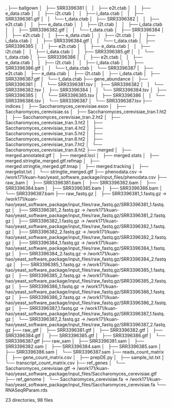 .
├── ballgown
│   ├── SRR3396381
│   │   ├── e2t.ctab
│   │   ├── e_data.ctab
│   │   ├── i2t.ctab
│   │   ├── i_data.ctab
│   │   ├── SRR3396381.gtf
│   │   └── t_data.ctab
│   ├── SRR3396382
│   │   ├── e2t.ctab
│   │   ├── e_data.ctab
│   │   ├── i2t.ctab
│   │   ├── i_data.ctab
│   │   ├── SRR3396382.gtf
│   │   └── t_data.ctab
│   ├── SRR3396384
│   │   ├── e2t.ctab
│   │   ├── e_data.ctab
│   │   ├── i2t.ctab
│   │   ├── i_data.ctab
│   │   ├── SRR3396384.gtf
│   │   └── t_data.ctab
│   ├── SRR3396385
│   │   ├── e2t.ctab
│   │   ├── e_data.ctab
│   │   ├── i2t.ctab
│   │   ├── i_data.ctab
│   │   ├── SRR3396385.gtf
│   │   └── t_data.ctab
│   ├── SRR3396386
│   │   ├── e2t.ctab
│   │   ├── e_data.ctab
│   │   ├── i2t.ctab
│   │   ├── i_data.ctab
│   │   ├── SRR3396386.gtf
│   │   └── t_data.ctab
│   └── SRR3396387
│       ├── e2t.ctab
│       ├── e_data.ctab
│       ├── i2t.ctab
│       ├── i_data.ctab
│       ├── SRR3396387.gtf
│       └── t_data.ctab
├── gene_abundance
│   ├── SRR3396381
│   │   └── SRR3396381.tsv
│   ├── SRR3396382
│   │   └── SRR3396382.tsv
│   ├── SRR3396384
│   │   └── SRR3396384.tsv
│   ├── SRR3396385
│   │   └── SRR3396385.tsv
│   ├── SRR3396386
│   │   └── SRR3396386.tsv
│   └── SRR3396387
│       └── SRR3396387.tsv
├── indices
│   ├── Saccharomyces_cerevisiae.exon
│   ├── Saccharomyces_cerevisiae.ss
│   ├── Saccharomyces_cerevisiae_tran.1.ht2
│   ├── Saccharomyces_cerevisiae_tran.2.ht2
│   ├── Saccharomyces_cerevisiae_tran.3.ht2
│   ├── Saccharomyces_cerevisiae_tran.4.ht2
│   ├── Saccharomyces_cerevisiae_tran.5.ht2
│   ├── Saccharomyces_cerevisiae_tran.6.ht2
│   ├── Saccharomyces_cerevisiae_tran.7.ht2
│   └── Saccharomyces_cerevisiae_tran.8.ht2
├── merged
│   ├── merged.annotated.gtf
│   ├── merged.loci
│   ├── merged.stats
│   ├── merged.stringtie_merged.gtf.refmap
│   ├── merged.stringtie_merged.gtf.tmap
│   ├── merged.tracking
│   ├── mergelist.txt
│   └── stringtie_merged.gtf
├── phenodata.csv -> /work171/kuan-hao/yeast_software_package/input_files/phenodata.csv
├── raw_bam
│   ├── SRR3396381.bam
│   ├── SRR3396382.bam
│   ├── SRR3396384.bam
│   ├── SRR3396385.bam
│   ├── SRR3396386.bam
│   └── SRR3396387.bam
├── raw_fastq.gz
│   ├── SRR3396381_1.fastq.gz -> /work171/kuan-hao/yeast_software_package/input_files/raw_fastq.gz/SRR3396381_1.fastq.gz
│   ├── SRR3396381_2.fastq.gz -> /work171/kuan-hao/yeast_software_package/input_files/raw_fastq.gz/SRR3396381_2.fastq.gz
│   ├── SRR3396382_1.fastq.gz -> /work171/kuan-hao/yeast_software_package/input_files/raw_fastq.gz/SRR3396382_1.fastq.gz
│   ├── SRR3396382_2.fastq.gz -> /work171/kuan-hao/yeast_software_package/input_files/raw_fastq.gz/SRR3396382_2.fastq.gz
│   ├── SRR3396384_1.fastq.gz -> /work171/kuan-hao/yeast_software_package/input_files/raw_fastq.gz/SRR3396384_1.fastq.gz
│   ├── SRR3396384_2.fastq.gz -> /work171/kuan-hao/yeast_software_package/input_files/raw_fastq.gz/SRR3396384_2.fastq.gz
│   ├── SRR3396385_1.fastq.gz -> /work171/kuan-hao/yeast_software_package/input_files/raw_fastq.gz/SRR3396385_1.fastq.gz
│   ├── SRR3396385_2.fastq.gz -> /work171/kuan-hao/yeast_software_package/input_files/raw_fastq.gz/SRR3396385_2.fastq.gz
│   ├── SRR3396386_1.fastq.gz -> /work171/kuan-hao/yeast_software_package/input_files/raw_fastq.gz/SRR3396386_1.fastq.gz
│   ├── SRR3396386_2.fastq.gz -> /work171/kuan-hao/yeast_software_package/input_files/raw_fastq.gz/SRR3396386_2.fastq.gz
│   ├── SRR3396387_1.fastq.gz -> /work171/kuan-hao/yeast_software_package/input_files/raw_fastq.gz/SRR3396387_1.fastq.gz
│   └── SRR3396387_2.fastq.gz -> /work171/kuan-hao/yeast_software_package/input_files/raw_fastq.gz/SRR3396387_2.fastq.gz
├── raw_gtf
│   ├── SRR3396381.gtf
│   ├── SRR3396382.gtf
│   ├── SRR3396384.gtf
│   ├── SRR3396385.gtf
│   ├── SRR3396386.gtf
│   └── SRR3396387.gtf
├── raw_sam
│   ├── SRR3396381.sam
│   ├── SRR3396382.sam
│   ├── SRR3396384.sam
│   ├── SRR3396385.sam
│   ├── SRR3396386.sam
│   └── SRR3396387.sam
├── reads_count_matrix
│   ├── gene_count_matrix.csv
│   ├── prepDE.py
│   ├── sample_lst.txt
│   └── transcript_count_matrix.csv
├── ref_genes
│   └── Saccharomyces_cerevisiae.gtf -> /work171/kuan-hao/yeast_software_package/input_files/Saccharomyces_cerevisiae.gtf
├── ref_genome
│   └── Saccharomyces_cerevisiae.fa -> /work171/kuan-hao/yeast_software_package/input_files/Saccharomyces_cerevisiae.fa
└── RNASeqRParam.rds

23 directories, 98 files
